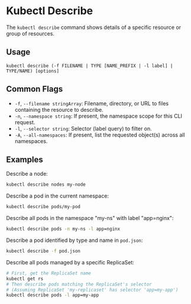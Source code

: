 # Kubectl Describe

The `kubectl describe` command shows details of a specific resource or group of resources.

## Usage
`kubectl describe (-f FILENAME | TYPE [NAME_PREFIX | -l label] | TYPE/NAME) [options]`

## Common Flags
-   `-f`, `--filename stringArray`: Filename, directory, or URL to files containing the resource to describe.
-   `-n`, `--namespace string`: If present, the namespace scope for this CLI request.
-   `-l`, `--selector string`: Selector (label query) to filter on.
-   `-A`, `--all-namespaces`: If present, list the requested object(s) across all namespaces.

## Examples
Describe a node:
```bash
kubectl describe nodes my-node
```

Describe a pod in the current namespace:
```bash
kubectl describe pods/my-pod
```

Describe all pods in the namespace "my-ns" with label "app=nginx":
```bash
kubectl describe pods -n my-ns -l app=nginx
```

Describe a pod identified by type and name in `pod.json`:
```bash
kubectl describe -f pod.json
```

Describe all pods managed by a specific ReplicaSet:
```bash
# First, get the ReplicaSet name
kubectl get rs
# Then describe pods matching the ReplicaSet's selector
# (Assuming ReplicaSet 'my-replicaset' has selector 'app=my-app')
kubectl describe pods -l app=my-app
```
